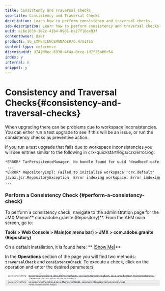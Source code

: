 ```yaml
---
title: Consistency and Traversal Checks
seo-title: Consistency and Traversal Checks
description: Learn how to perform consistency and traversal checks.
seo-description: Learn how to perform consistency and traversal checks.
uuid: e16e1656-302c-41b4-8981-ba27f16ee03f
contentOwner: User
products: SG_EXPERIENCEMANAGER/6.4/SITES
content-type: reference
discoiquuid: 0742d0ec-6938-4f4a-8cce-1d7f25a66c54
index: y
internal: n
snippet: y
---
```


# Consistency and Traversal Checks{#consistency-and-traversal-checks}

When upgrading there can be problems due to workspace inconsistencies. You can either run a test upgrade to see if this will be an issue, or run the consistency checks as preventive action.

If you run a test upgrade that fails due to workspace inconsistencies you will see entries similar to the following in crx-quickstart/logs/crx/error.log:

```xml
*ERROR* TarPersistenceManager: No bundle found for uuid 'deadbeef-cafe-babe-cafe-babecafebabe'
 ...
*ERROR* RepositoryImpl: Failed to initialize workspace 'crx.default'
javax.jcr.RepositoryException: Error indexing workspace: Error indexing workspace: Error indexing workspace
...
```

### Perform a Consistency Check {#perform-a-consistency-check}

To perform a consistency check, navigate to the administration page for the JMX Mbean** com.adobe.granite (Repository)**. From the AEM main screen, go to:

**Tools &gt; Web Console &gt; Main(on menu bar) &gt; JMX &gt; com.adobe.granite (Repository)**

On a default installation, it is found here: ** [|Show Me|](http://localhost:4502/system/console/jmx/com.adobe.granite%3Atype%3DRepository)**

In the **Operations** section of the page you will find two methods: **`traversalCheck`** and **`consistencyCheck`**. To execute a check, click on the operation and enter the desired parameters.

![](assets/chlimage_1-133.png)

